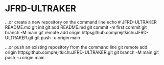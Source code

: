 # JFRD-ULTRAKER


…or create a new repository on the command line
echo # JFRD-ULTRAKER  README.md
git init
git add README.md
git commit -m first commit
git branch -M main
git remote add origin httpsgithub.comprejitkichuJFRD-ULTRAKER.git
git push -u origin main



…or push an existing repository from the command line
git remote add origin httpsgithub.comprejitkichuJFRD-ULTRAKER.git
git branch -M main
git push -u origin main
